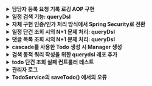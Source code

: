<details>
<summary><b>담당자 등록 요청 기록 로깅 AOP 구현</b></summary>

일정에 담당자 등록 요청이 들어올 때 해당 내용에 대한 로그를 기록하게 되었다

담당자 등록과는 별개로 로그 테이블에는 항상 요청 로그가 남아야 한다

우선 다음과 같은 로깅 요구사항이 있다:

- 담당자 등록 요청이 실패해도 해당 로그가 남아야 한다
- 로그 생성 시간이 같이 저장되어야 한다
- 상세 메시지가 들어가야 한다

로깅 기능에서 발생 가능한 오류 수준은 다음과 같이 정의했다

먼저 시스템에서 로그는 핵심 기능이 아니라 부가 기능으로 판단했다

- **로그 저장에 실패** → 부가적인 문제이므로 warn 로그만 남기도록 한다
- **로그 컨텍스트 생성 실패** → 이 경우는 시스템이 예상하는 기본 전제 조건 검증에 실패한 경우이다. 즉 AOP 설정이나 메서드 시그니처가 예상과 다르게 변경되었다는 것이고 AOP가 동작하기 위한 시스템 구조에 문제가 발생했다는 것이므로 error로그를 남기고 오류를 던지도록 한다

로그 데이터의 특성 상 비즈니스 로직의 성공/실패 여부와 관계없이 반드시 저장되어야 한다

즉 로그 저장 실패가 비즈니스 로직 실행에 영향을 주면 안된다

따라서 비즈니스 트랜잭션과 로그 저장 트랜잭션을 분리해서 로깅이 이루어지도록 한다

담당자 등록 요청 메서드가 호출될 때 전후로 로깅 AOP가 작동하도록 설계하려 한다

요청이 들어오면  ‘AOP 프록시 → 트랜잭션 프록시 → 비즈니스 로직’ 이런 프록시 체인을 타게 할 것이다

이에 대한 상세 실행 순서는 다음과 같다:

1. **@Around 어드바이스 시작**
2. **@Transactional 트랜잭션 시작 (ManagerService.saveManager())**
3. **joinPoint.proceed() 실행**
4. **로그 저장 메서드 호출 (REQUIRES_NEW로 새 트랜잭션 생성)**
5. **@Transacional 트랜잭션 종료 (ManagerService.saveManager())**
6. **@Around 어드바이스 종료**


로그 저장 메서드는 아래와 같이 생성했다

```java
@Service
@RequiredArgsConstructor
@Transactional(readOnly = true)
public class ManagerReqLogService {

    private final ManagerReqLogRepository logRepository;

    @Transactional(propagation = Propagation.REQUIRES_NEW)
    public void saveLog(ManagerSaveRequest managerSaveRequest, ManagerReqStatus status, User user, Long todoId, String message){
        ManagerReqLog log = ManagerReqLog.builder()
                .requestUserId(user.getId())
                .targetUserId(managerSaveRequest.getManagerUserId())
                .todoId(todoId)
                .status(status)
                .message(message)
                .build();
        logRepository.save(log);
    }
}
```



로그 저장 시 상세 내용을 같이 넣어줄 것이다

**ManagerLogMessage** ENUM을 만들어서 비즈니스 성공/실패와 발생 가능한 오류 상황에 대한 상세 메시지를 관리하도록 했다



AOP에서 사용할 데이터는 별도의 객체로 만들어서 관리하도록 한다

이렇게 별도로 분리하지 않으면 AOP가 로깅에 필요한 모든 세부 사항을 관리해야 하고 로깅 요구 사항이 변경됐을 때 유연성이 떨어지게 된다

**ManagerLogContext**라는 이름으로 다음과 같이 생성했다

여기서 캐스팅, 유효성 검증과 에러 처리를 수행하도록 한다

```java
@Getter
@Slf4j
public class ManagerLogContext {
    public static final int ARGS_COUNT = 3;
    private final User user;
    private final Long todoId;
    private final ManagerSaveRequest request;

    private ManagerLogContext(User user, Long todoId, ManagerSaveRequest request) {
        this.user = user;
        this.todoId = todoId;
        this.request = request;
    }

    public static ManagerLogContext validateAndCreate(Object[] args){
        validateArgs(args);
        return new ManagerLogContext(
                (User) args[0],
                (Long) args[1],
                (ManagerSaveRequest) args[2]
        );
    }

    private static void validateArgs(Object[] args) {
        validateArgsCount(args);
        validateArgsType(args);
    }

    private static void validateArgsCount(Object[] args) {
        if (args.length != ARGS_COUNT) {
            String errorMsg = ManagerLogMessage.INVALIDATE_ARGS_COUNT.format(ARGS_COUNT, args.length);
            log.error("ManagerLogContext 생성 실패: {}", errorMsg);
            throw new ServerException(errorMsg);
        }
    }

    private static void validateArgsType(Object[] args) {
        if (!(args[0] instanceof User)) {
            String errorMsg = ManagerLogMessage.INVALIDATE_USER_TYPE.format(args[0]!= null? args[0].getClass().getName(): "null");
            log.error("ManagerLogContext 생성 실패: {}", errorMsg);
            throw new ServerException(errorMsg);
        }
        if (!(args[1] instanceof Long)) {
            String errorMsg = ManagerLogMessage.INVALIDATE_TODO_ID_TYPE.format(args[1] != null ? args[1].getClass().getName() : "null");
            log.error("ManagerLogContext 생성 실패: {}", errorMsg);
            throw new ServerException(errorMsg);
        }
        if (!(args[2] instanceof ManagerSaveRequest)) {
            String errorMsg = ManagerLogMessage.INVALIDATE_REQUEST_TYPE.format(args[2] != null ? args[2].getClass().getName() : "null");
            log.error("ManagerLogContext 생성 실패: {}", errorMsg);
            throw new ServerException(errorMsg);
        }
    }
}
```

이제 담당자 저장 메서드를 포인트컷으로 하는 @Around 어드바이스를 구현해준다

여기서 @After가 아니라 @Around로 하는 이유는 다음과 같다

- **메서드 실행 결과에 따라 처리를 다르게 해야 함**
    - **성공 시** → SUCCESS 상태로 로그 저장
    - **실패 시** → FAIL 상태로 로그 저장
- **예외 종류에 따라 다르게 처리해야 함**
    - 비즈니스 검증 실패
    - 그 외 Exception → 내부 오류로 처리한다
- **예외를 처리하되 다시 발생한 오류를 던져야 한다**
    - 로그 저장 후에도 원래 발생한 예외를 내보내야 하기 때문이다

```java
@Aspect
@Component
@RequiredArgsConstructor
@Slf4j
public class ManagerReqLogAspect {
    private static final String MANAGER_SAVE_POINTCUT =
            "execution(* org.example.expert.domain.manager.service.ManagerService.saveManager(..))";

    private final ManagerReqLogService logService;

    @Around(MANAGER_SAVE_POINTCUT)
    public Object logManagerAssignment(ProceedingJoinPoint joinPoint) throws Throwable{
        ManagerLogContext managerLogContext = ManagerLogContext.validateAndCreate(joinPoint.getArgs());
        try{
            Object result = joinPoint.proceed();
            String message = ManagerLogMessage.ASSIGNED_SUCCESS.format(managerLogContext.getRequest().getManagerUserId(), managerLogContext.getTodoId());
            saveLog(managerLogContext, message, ManagerReqStatus.SUCCESS, null);
            return result;
        }catch (InvalidRequestException e) {
            String message = ManagerLogMessage.ASSIGNED_FAIL.format(e.getMessage(), managerLogContext.getTodoId(), managerLogContext.getRequest().getManagerUserId());
            saveLog(managerLogContext, message, ManagerReqStatus.FAIL, e);
            throw e;
        }catch(Exception e){
            String message = ManagerLogMessage.INTERNAL_FAIL.format(e.getMessage(), managerLogContext.getTodoId(), managerLogContext.getRequest().getManagerUserId());
            saveLog(managerLogContext, message, ManagerReqStatus.FAIL, e);
            throw e;
        }
    }

    private void saveLog (ManagerLogContext context, String message, ManagerReqStatus status, Exception originalError) {
        try {
            logService.saveLog(context.getRequest(), status, context.getUser(), context.getTodoId(), message);
        } catch (Exception logError) {
            if (originalError == null) {
                log.error(ManagerLogMessage.LOG_SAVE_FAIL_WITH_ERROR.getFormat(), logError.getMessage(), logError);
            } else {
                log.error(ManagerLogMessage.LOG_SAVE_FAIL_WITH_ERROR.getFormat(), originalError.getMessage(), logError.getMessage(), logError);
            }
        }
    }
}
```

ManagerService의 saveManager()가 실행되면 포인트 컷이 트리거 되면서 **`logManagerAssignment()`**가 실행된다

먼저 AOP 진입점에서 로깅에 필요한 컨텍스트를 준비한다

이 시점에서 모든 필요한 파라미터의 유효성 검증이 이루어진다

```java
ManagerLogContext managerLogContext = ManagerLogContext.validateAndCreate(joinPoint.getArgs());
```

이후 saveManager()를 진행하고 try-catch 내에서 결과에 따른 메시지를 생성한다

예외 처리는 세 가지 케이스로 구분했다

- **비즈니스 정상 실행**
- **비즈니스 로직 검증 실패**
- **예상치 못한 오류**

각 상황 별로 적절한 메시지 템플릿을 사용해서 컨텍스트에서 필요한 정보를 추출한 후 메시지를 포맷팅한다

```java
    @Around(MANAGER_SAVE_POINTCUT)
    public Object logManagerAssignment(ProceedingJoinPoint joinPoint) throws Throwable{
        ManagerLogContext managerLogContext = ManagerLogContext.validateAndCreate(joinPoint.getArgs());
        try{
            Object result = joinPoint.proceed();
            String message = ManagerLogMessage.ASSIGNED_SUCCESS.format(managerLogContext.getRequest().getManagerUserId(), managerLogContext.getTodoId());
            saveLog(managerLogContext, message, ManagerReqStatus.SUCCESS, null);
            return result;
        }catch (InvalidRequestException e) {
            String message = ManagerLogMessage.ASSIGNED_FAIL.format(e.getMessage(), managerLogContext.getTodoId(), managerLogContext.getRequest().getManagerUserId());
            saveLog(managerLogContext, message, ManagerReqStatus.FAIL, e);
            throw e;
        }catch(Exception e){
            String message = ManagerLogMessage.INTERNAL_FAIL.format(e.getMessage(), managerLogContext.getTodoId(), managerLogContext.getRequest().getManagerUserId());
            saveLog(managerLogContext, message, ManagerReqStatus.FAIL, e);
            throw e;
        }
    }
```

**`saveLog()`**에서 로그를 저장하는 기능을 수행한다

```java
    private void saveLog (ManagerLogContext context, String message, ManagerReqStatus status, Exception originalError) {
        try {
            logService.saveLog(context.getRequest(), status, context.getUser(), context.getTodoId(), message);
        } catch (Exception logError) {
            if (originalError == null) {
                log.error(ManagerLogMessage.LOG_SAVE_FAIL_WITH_ERROR.getFormat(), logError.getMessage(), logError);
            } else {
                log.error(ManagerLogMessage.LOG_SAVE_FAIL_WITH_ERROR.getFormat(), originalError.getMessage(), logError.getMessage(), logError);
            }
        }
    }
```

앞서 언급했던 것처럼 비즈니스 로직과 로그 저장이 별도의 트랜잭션으로 분리되어 있어서 REQUIRES_NEW를 통해 로그 저장의 독립성이 보장된다

로그 저장에 실패한 경우 에러 로깅을 남기도록 했다

에러 로깅은 정상 케이스(비즈니스)에서 로그 저장에 실패한 경우와 또 다른 에러 상황에서 로그 저장 실패한 경우로 분기 된다

이렇게 간단히 요구사항에 따른 로깅 기능을 구현해봤다

현재는 동기적으로 로그를 저장하고 있지만 시스템 규모가 커지면 로그 저장을 비동기로 처리하거나 배치 처리로 한꺼번에 처리하는 방식을 고려해볼 수 있을 거 같다





</details>

<details>
<summary><b>일정 검색 기능: queryDsl</b></summary>

### 기능 설명
- 키워드(일정 제목, 일정 담당자 닉네임)와 생성일 구간으로 일정 검색
- 페이징 처리 적용
- 각 일정의 댓글 수와 담당자 수 집계
- 담당자 상세 정보(id, 닉네임) 함께 조회


### 구현 상세
#### 1. 메인 쿼리(searchTodosByFilter)
- 일정 기본 정보와 함께 댓글 수, 담당자 수 서브쿼리로 조회
- 일정 id로 중복 제거
- 매니저와 유저 조인하여 검색 필터링
- 생성일 기준 내림차순 정렬
#### 2. 담당자 정보 조회(getManagerMap)
- 조회된 일정 id 목록 기반으로 담당자 정보 별도 조회 (전역 batch size 설정)
- 담당자 id와 닉네임 정보 반환
- 일정 id를 key로 하는 Map으로 그룹화해서 최종 응답 생성 시 매핑에 사용
#### 3. 검색 조건 처리(createSearchFilter)
- 키워드 검색: 일정 제목 또는 담당자 닉네임에 포함된 문자열 검색
- 기간 검색: 시작일시와 종료일시 범위 내 일정 검색
- null값 처리


</details>


<details>
<summary><b>자체 구현 인증/인가 처리 방식에서 Spring Security로 전환</b></summary>

- 기존 커스텀 JWT 필터 기반 인증 체계에서 Spring Security 프레임워크로 전환
  - 기존 관련 파일들 /legacy 디렉터리로 이동

### Spring Security 설정
- JWT 기반의 Stateless 인증 구현
- 주요 보안 설정:
    - CORS 설정 활성화
    - CSRF 보호 비활성화
    - Session 미사용 (STATELESS)
    - Form 로그인 비활성화
    - HTTP Basic 인증 비활성화

### API 접근 권한
- 인증 없이 접근 가능: `/auth/**`
- 관리자 전용: `/admin/**`
- 그 외 엔드포인트: 인증 필요

### Custom Filters
1. JwtExceptionFilter: JWT 관련 예외 처리
2. JwtAuthenticationFilter: 로그인 및 JWT 토큰 발급
3. JwtAuthorizationFilter: JWT 토큰 검증 및 인가 처리

### 보안 예외 처리
- CustomAuthenticationEntryPoint: 인증 실패 처리
- CustomAccessDeniedHandler: 인가 실패 처리

</details>




<details>
<summary><b>일정 단건 조회 시의 N+1 문제 처리: queryDsl</b></summary>

  - 기존 코드
    -  Todo 조회할 때 User를 페치 조인으로 가져오지 않아 Todo.getUser().getXXX()를 수행할 때 추가 쿼리 발생
  - 개선
    - querydsl을 사용해 Todo 조인 시 User 페치 조인

```java
    public Optional<Todo> findByIdWithUser(Long todoId){
        return Optional.ofNullable(
                queryFactory
                        .selectFrom(todo)
                        .leftJoin(todo.user).fetchJoin()
                        .where(todo.id.eq(todoId))
                        .fetchFirst()
        );
    }
```



</details>



<details>
     <summary><b>댓글 목록 조회 시의 N+1 문제 처리: queryDsl</b></summary>

**- 기존 코드**
  - Todo가 존재하는지 여부 검증 안하고 바로 Todo의 댓글 목록 조회
  - Comment를 조회할 때 User를 페치 조인으로 가져오지 않아 Comment.getUser().getXXX()를 수행할 때 추가 쿼리가 나가고 있음
  - Comment 페이징 처리 없이 전체 반환하고 있음

**- 개선**
  - todo가 존재하는지 검증하는 코드 추가 
  - queryDSL 사용하여 프로젝션과 페이징 수행
  - 페이징 정보와 전체 댓글 목록 반환 위해 CommentListRespDto 추가
  
**- 단위 테스트 진행**
  - todo 댓글 목록 페이징 조회 성공 테스트
  - todo 댓글 목록 페이징 조회 성공 테스트: 댓글이 없는 경우
  - todo 댓글 목록 페이징 조회 성공 테스트: 페이지 번호가 총 페이지 수 초과하면 빈 목록 반환
  - todo 댓글 목록 페이징 조회 실패 테스트: 존재하지 않는 할일

```java
@Repository
@RequiredArgsConstructor
@Transactional(readOnly = true)
public class CommentQueryDslRepositoryImpl implements CommentQueryDslRepository{

    private final JPAQueryFactory queryFactory;

    @Override
    public Page<CommentResponse> getCommentsWithUserByTodoId(Long todoId, Pageable pageable) {
        List<CommentResponse> commentList = queryFactory
                .select(Projections.constructor(CommentResponse.class,
                        comment.id,
                        comment.contents,
                        Projections.constructor(UserResponse.class,
                                comment.user.id,
                                comment.user.email)
                ))
                .from(comment)
                .leftJoin(comment.user)
                .where(comment.todo.id.eq(todoId))
                .offset(pageable.getOffset())
                .limit(pageable.getPageSize())
                .fetch();

        Long totalCount = getTotalCount(todoId);

        return new PageImpl<>(commentList, pageable, totalCount);
    }

    private Long getTotalCount(Long todoId){
        return queryFactory
                        .select(comment.count())
                        .from(comment)
                        .where(comment.todo.id.eq(todoId))
                        .fetchOne();
    }
}
```





</details>






<details>
     <summary><b>cascade를 사용한 Todo 생성 시 Manager 생성</b></summary>
 - cascade 옵션을 PERSIST로 지정하여 Todo가 생성될 때 managers 컬렉션에 있는 Manager 엔티티도 함께 저장되도록 수정

```java
    @OneToMany(mappedBy = "todo", cascade = CascadeType.PERSIST)
    private List<Manager> managers = new ArrayList<>();

    public Todo(String title, String contents, String weather, User user) {
        this.title = title;
        this.contents = contents;
        this.weather = weather;
        this.user = user;
        this.managers.add(new Manager(user, this));
    }
```
</details>

<details>
    <summary><b>검색 동적 쿼리 작성을 위한 querydsl 레포 추가</b></summary>
    
- 검색 시 추가된 요구 조건
   - 일정의 weather로 검색할 수 있어야 함
   - 일정 수정일 구간으로 검색할 수 있어야 함

1) 
우선 검색 조건과 페이징 값을 TodoSearchReqDto 객체를 통해 받도록 수정

2)
검색 조건을 동적으로 적용해야 하고 페치 조인과 페이징이 들어가야 함

TypeQuery를 통해 구현하면 코드가 복잡해지고 이로 인한 가독성과 유지 보수성이 떨어져서
queryDSL을 사용한 검색용 레포를 추가 생성해 다음과 같이 구현
```java
@RequiredArgsConstructor
@Repository
@Transactional(readOnly = true)
public class TodoSearchRepository {

    private final JPAQueryFactory queryFactory;

  /**
   * 필터 조건에 따라 Todo 엔티티 목록을 페이징하여 조회합니다
   * 조회 시 Todo 작성자 정보를 함께 fetch join으로 가져옵니다
   *
   * @param todoListReqDto 필터 조건 (날씨, 수정일 범위)
   * @param pageable 페이징 정보
   * @return 조회된 Todo 엔티티 목록과 페이징 정보가 포함된 Page 객체
   */
  public Page<Todo> findTodosByFilter(TodoListReqDto todoListReqDto, Pageable pageable){
    List<Todo> todoList = queryFactory
            .selectFrom(todo)
            .leftJoin(todo.user, user).fetchJoin()
            .where(createFindFilter(todoListReqDto))
            .offset(pageable.getOffset())
            .limit(pageable.getPageSize())
            .orderBy(todo.modifiedAt.desc())
            .fetch();

    Long totalCount = getTotalCountWithFindFilter(todoListReqDto);

    return new PageImpl<>(todoList, pageable, totalCount);
  }

  private BooleanExpression containsWeather(String keyword){
    return todo.weather.contains(keyword);
  }
  

  private BooleanBuilder createFindFilter(TodoListReqDto todoListReqDto){
    BooleanBuilder builder = new BooleanBuilder();

    //날씨 검색
    Optional.ofNullable(todoListReqDto.getWeather())
            .filter(StringUtils::hasText)
            .ifPresent(weather -> builder.and(containsWeather(weather)));

    //수정일 기간 검색
    Optional.ofNullable(betweenModifiedAt(
            todoListReqDto.getStartDateTime(),
            todoListReqDto.getEndDateTime()
    )).ifPresent(builder::and);

    return builder;
  }


  private Long getTotalCountWithFindFilter(TodoListReqDto todoListReqDto) {
    return Optional.ofNullable(queryFactory
                    .select(todo.count())
                    .from(todo)
                    .where(createFindFilter(todoListReqDto))
                    .fetchOne())
            .orElse(0L);
  }

  private BooleanExpression betweenModifiedAt(LocalDateTime startDate, LocalDateTime endDate){
    return combinePredicates(
            startDate != null? todo.modifiedAt.goe(startDate):null,
            endDate != null? todo.modifiedAt.loe(endDate):null
    );
  }


  private BooleanExpression combinePredicates(BooleanExpression... expressions){
    return Arrays.stream(expressions)
            .filter(Objects::nonNull)
            .reduce(BooleanExpression::and)
            .orElse(null);
  }

}
```

3)
기존 페이지 메타 데이터를 전부 내보내고 있던 것을 TodoListRespDto를 통해 선택적으로 값이 나가도록 수정
</details>

<details>
    <summary><b>todo 단건 조회 실패 컨트롤러 테스트</b></summary>

- 기존 코드
```java
    @Test
    void todo_단건_조회_시_todo가_존재하지_않아_예외가_발생한다() throws Exception {
        // given
        long todoId = 1L;

        // when
        when(todoService.getTodo(todoId))
                .thenThrow(new InvalidRequestException("Todo not found"));

        // then
        mockMvc.perform(get("/todos/{todoId}", todoId))
                .andExpect(status().isOk())
                .andExpect(jsonPath("$.status").value(HttpStatus.OK.name()))
                .andExpect(jsonPath("$.code").value(HttpStatus.OK.value()))
                .andExpect(jsonPath("$.message").value("Todo not found"));
    }
```

핸들러에서 InvalidRequestException이 발생했을 때 상태 코드를 BadRequest로 고정해서 응답을 반환하고 있음에 따라 기존 테스트 코드에서 200을 기대하고 있는 것을 400으로 수정

- 수정된 코드
```java
    @Test
    void todo_단건_조회_시_todo가_존재하지_않아_예외가_발생한다() throws Exception {
        // given
        long todoId = 1L;

        // when
        when(todoService.getTodo(todoId))
                .thenThrow(new InvalidRequestException("Todo not found"));

        // then
        mockMvc.perform(get("/todos/{todoId}", todoId))
                .andExpect(status().isBadRequest())
                .andExpect(jsonPath("$.status").value(HttpStatus.BAD_REQUEST.name()))
                .andExpect(jsonPath("$.code").value(HttpStatus.BAD_REQUEST.value()))
                .andExpect(jsonPath("$.message").value("Todo not found"));
    }
```
</details>

<details>
    <summary><b>관리자 로그</b></summary>

- 기존 코드
```java
    @After("execution(* org.example.expert.domain.user.controller.UserController.getUser(..))")
    public void logAfterChangeUserRole(JoinPoint joinPoint) {
        String userId = String.valueOf(request.getAttribute("userId"));
        String requestUrl = request.getRequestURI();
        LocalDateTime requestTime = LocalDateTime.now();

        log.info("Admin Access Log - User ID: {}, Request Time: {}, Request URL: {}, Method: {}",
                userId, requestTime, requestUrl, joinPoint.getSignature().getName());
    }
```

UserAdminController 클래스의 changeUserRole() 메소드가 실행 전 동작해야하므로 아래와 같이 수정
- 메서드명을 logAfterChangeUserRole에서 logBeforeChangeUserRole로 변경
- @Before 어노테이션으로 변경하고 해당 메서드 경로 지정

```java
    @Before("execution(* org.example.expert.domain.user.controller.UserAdminController.changeUserRole(..))")
    public void logBeforeChangeUserRole(JoinPoint joinPoint) {
        String userId = String.valueOf(request.getAttribute("userId"));
        String requestUrl = request.getRequestURI();
        LocalDateTime requestTime = LocalDateTime.now();

        log.info("Admin Access Log - User ID: {}, Request Time: {}, Request URL: {}, Method: {}",
                userId, requestTime, requestUrl, joinPoint.getSignature().getName());
    }
```
</details>

<details>
    <summary><b>TodoService의 saveTodo() 에서의 오류</b></summary>

- 기존 코드

```java
@Service
@RequiredArgsConstructor
@Transactional(readOnly = true)
public class TodoService {

    private final TodoRepository todoRepository;
    private final WeatherClient weatherClient;

    public TodoSaveResponse saveTodo(AuthUser authUser, TodoSaveRequest todoSaveRequest) {
        User user = User.fromAuthUser(authUser);

        String weather = weatherClient.getTodayWeather();

        Todo newTodo = new Todo(
                todoSaveRequest.getTitle(),
                todoSaveRequest.getContents(),
                weather,
                user
        );
        Todo savedTodo = todoRepository.save(newTodo);

        return new TodoSaveResponse(
                savedTodo.getId(),
                savedTodo.getTitle(),
                savedTodo.getContents(),
                weather,
                new UserResponse(user.getId(), user.getEmail())
        );
    }
    //....
}
```
여기서 `[Connection is read-only. Queries leading to data modification are not allowed] [insert into todos (contents,created_at,modified_at,title,user_id,weather) values (?,?,?,?,?,?)]` 오류가 발생한다 하던데<br>

트랜잭션이 읽기 전용으로 시작되어도 SimpleJpaRepository.class의 save()를 호출할 때 save()에 달려있는 트랜잭션에 의해 쓰기 작업으로 재정의되기 때문에 커밋 후 쓰기 작업이 DB에 정상적으로 반영된다고 생각합니다<br>
혹시 yaml에서 db 커넥션을 읽기 전용으로 가져오도록 지정한 상황에서 위 오류가 발생한 것인지를 확인하기 위해 `hikari.read-only=true` 상황에서 테스트를 해보았으나 쓰기 작업이 성공함을 확인했습니다<br>

우선 명시적으로 메서드 레벨에서 readOnly를 재정의하도록 @Transactional을 추가해 코드 의도가 들어나게만 개선합니다
</details>
